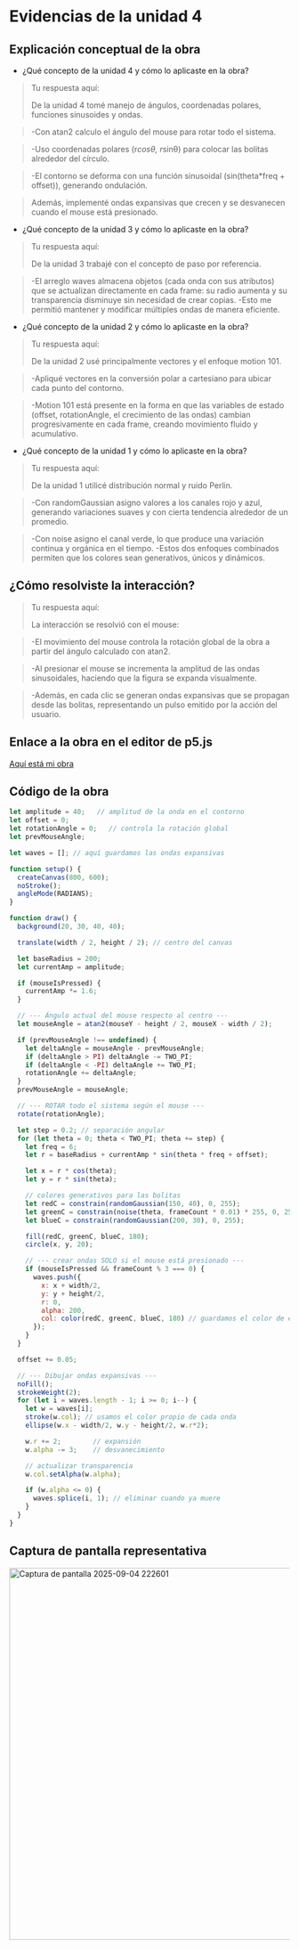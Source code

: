 # Evidencias de la unidad 4

## Explicación conceptual de la obra

* ¿Qué concepto de la unidad 4 y cómo lo aplicaste en la obra?
> Tu respuesta aquí:
> 
>De la unidad 4 tomé manejo de ángulos, coordenadas polares, funciones sinusoides y ondas.

> -Con atan2 calculo el ángulo del mouse para rotar todo el sistema.

> -Uso coordenadas polares (r*cosθ, r*sinθ) para colocar las bolitas alrededor del círculo.

> -El contorno se deforma con una función sinusoidal (sin(theta*freq + offset)), generando ondulación.


> Además, implementé ondas expansivas que crecen y se desvanecen cuando el mouse está presionado.

* ¿Qué concepto de la unidad 3 y cómo lo aplicaste en la obra?
> Tu respuesta aquí:
> 
>De la unidad 3 trabajé con el concepto de paso por referencia.

> -El arreglo waves almacena objetos (cada onda con sus atributos) que se actualizan directamente en cada frame: su radio aumenta y su transparencia disminuye sin necesidad de crear copias.
> -Esto me permitió mantener y modificar múltiples ondas de manera eficiente.

* ¿Qué concepto de la unidad 2 y cómo lo aplicaste en la obra?
> Tu respuesta aquí:
> 
>De la unidad 2 usé principalmente vectores y el enfoque motion 101.

> -Apliqué vectores en la conversión polar a cartesiano para ubicar cada punto del contorno.

> -Motion 101 está presente en la forma en que las variables de estado (offset, rotationAngle, el crecimiento de las ondas) cambian progresivamente en cada frame, creando movimiento fluido y acumulativo.

* ¿Qué concepto de la unidad 1 y cómo lo aplicaste en la obra?
> Tu respuesta aquí:
> 
>De la unidad 1 utilicé distribución normal y ruido Perlin.

> -Con randomGaussian asigno valores a los canales rojo y azul, generando variaciones suaves y con cierta tendencia alrededor de un promedio.

> -Con noise asigno el canal verde, lo que produce una variación continua y orgánica en el tiempo.
> -Estos dos enfoques combinados permiten que los colores sean generativos, únicos y dinámicos.

## ¿Cómo resolviste la interacción?
> Tu respuesta aquí:
> 
>La interacción se resolvió con el mouse:

> -El movimiento del mouse controla la rotación global de la obra a partir del ángulo calculado con atan2.

> -Al presionar el mouse se incrementa la amplitud de las ondas sinusoidales, haciendo que la figura se expanda visualmente.

> -Además, en cada clic se generan ondas expansivas que se propagan desde las bolitas, representando un pulso emitido por la acción del usuario.

## Enlace a la obra en el editor de p5.js

[Aquí está mi obra](https://editor.p5js.org/isams2004.1/full/0SSH0-OyD)

## Código de la obra 

``` js
let amplitude = 40;   // amplitud de la onda en el contorno
let offset = 0;
let rotationAngle = 0;   // controla la rotación global
let prevMouseAngle;

let waves = []; // aquí guardamos las ondas expansivas

function setup() {
  createCanvas(800, 600);
  noStroke();
  angleMode(RADIANS);
}

function draw() {
  background(20, 30, 40, 40);

  translate(width / 2, height / 2); // centro del canvas

  let baseRadius = 200;
  let currentAmp = amplitude;

  if (mouseIsPressed) {
    currentAmp *= 1.6;
  }

  // --- Ángulo actual del mouse respecto al centro ---
  let mouseAngle = atan2(mouseY - height / 2, mouseX - width / 2);

  if (prevMouseAngle !== undefined) {
    let deltaAngle = mouseAngle - prevMouseAngle;
    if (deltaAngle > PI) deltaAngle -= TWO_PI;
    if (deltaAngle < -PI) deltaAngle += TWO_PI;
    rotationAngle += deltaAngle;
  }
  prevMouseAngle = mouseAngle;

  // --- ROTAR todo el sistema según el mouse ---
  rotate(rotationAngle);

  let step = 0.2; // separación angular
  for (let theta = 0; theta < TWO_PI; theta += step) {
    let freq = 6; 
    let r = baseRadius + currentAmp * sin(theta * freq + offset);

    let x = r * cos(theta);
    let y = r * sin(theta);

    // colores generativos para las bolitas
    let redC = constrain(randomGaussian(150, 40), 0, 255);
    let greenC = constrain(noise(theta, frameCount * 0.01) * 255, 0, 255);
    let blueC = constrain(randomGaussian(200, 30), 0, 255);

    fill(redC, greenC, blueC, 180);
    circle(x, y, 20);

    // --- crear ondas SOLO si el mouse está presionado ---
    if (mouseIsPressed && frameCount % 3 === 0) { 
      waves.push({
        x: x + width/2, 
        y: y + height/2, 
        r: 0, 
        alpha: 200,
        col: color(redC, greenC, blueC, 180) // guardamos el color de esa bolita
      });
    }
  }

  offset += 0.05; 

  // --- Dibujar ondas expansivas ---
  noFill();
  strokeWeight(2);
  for (let i = waves.length - 1; i >= 0; i--) {
    let w = waves[i];
    stroke(w.col); // usamos el color propio de cada onda
    ellipse(w.x - width/2, w.y - height/2, w.r*2);

    w.r += 2;        // expansión
    w.alpha -= 3;    // desvanecimiento

    // actualizar transparencia
    w.col.setAlpha(w.alpha);

    if (w.alpha <= 0) {
      waves.splice(i, 1); // eliminar cuando ya muere
    }
  }
}


```

## Captura de pantalla representativa


<img width="867" height="668" alt="Captura de pantalla 2025-09-04 222601" src="https://github.com/user-attachments/assets/51297104-3d0c-4247-91d6-d7ee7ab7a5e6" />









